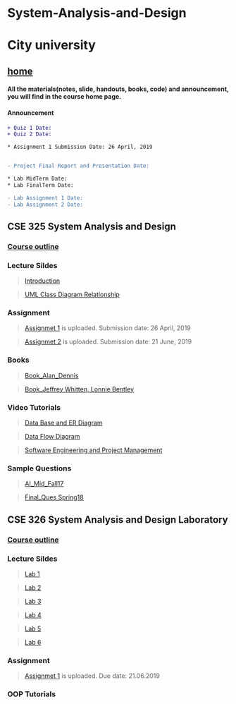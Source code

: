 # System-Analysis-and-Design

# City university
## [home](https://suptaphilip.github.io/)


#### All the materials(notes, slide, handouts, books, code) and announcement, you will find in the course home page.
#### Announcement

```diff
+ Quiz 1 Date: 
+ Quiz 2 Date: 

* Assignment 1 Submission Date: 26 April, 2019


- Project Final Report and Presentation Date: 

* Lab MidTerm Date: 
* Lab FinalTerm Date: 

- Lab Assignment 1 Date: 
- Lab Assignment 2 Date:
```



## CSE 325 System Analysis and Design


### [Course outline](https://github.com/suptaphilip/System-Analysis-and-Design/raw/TheorySpring2019/CSE%20325%20System%20Analysis%20and%20Design.pdf)



### Lecture Sildes

>[Introduction](https://github.com/suptaphilip/System-Analysis-and-Design/raw/TheorySpring2019/L1.pdf)

>[UML Class Diagram Relationship](https://github.com/suptaphilip/System-Analysis-and-Design/raw/TheorySpring2019/Class%20Diagram%20Relationships.pdf)

### Assignment
> [Assignmet 1](https://github.com/suptaphilip/System-Analysis-and-Design/raw/TheorySpring2019/Assignment%201.pdf) is uploaded. Submission date: 26 April, 2019

> [Assignmet 2](https://github.com/suptaphilip/System-Analysis-and-Design/raw/TheorySpring2019/CSE%20325%20SAD%20Theory%20Assignment%202.pdf) is uploaded. Submission date: 21 June, 2019


### Books
> [Book_Alan_Dennis](https://github.com/suptaphilip/System-Analysis-and-Design/raw/TheorySpring2019/SAD_Book_Alan_Dennis.pdf)

> [Book_Jeffrey Whitten, Lonnie Bentley](https://b-ok.cc/book/1090112/e04d3d)


### Video Tutorials
> [Data Base and ER Diagram](https://www.youtube.com/playlist?list=PLyH7UFQzuDWdurTvaRxNY_21ZyoE476AG)

>[Data Flow Diagram](https://www.youtube.com/playlist?list=PLyH7UFQzuDWekJIt3TEzDtE-TORqGkz_r)

>[Software Engineering and Project Management](https://www.youtube.com/playlist?list=PLyH7UFQzuDWeMO5eMQb6vTWETd9LGEhLq)

### Sample Questions
>[AI_Mid_Fall17]()

>[Final_Ques Spring18]()


## CSE 326 System Analysis and Design Laboratory

### [Course outline](https://github.com/suptaphilip/System-Analysis-and-Design/raw/LaboratorySpring2019/CSE%20326%20System%20Analysis%20and%20Design%20Laboratory.pdf)

### Lecture Sildes
>[Lab 1](https://github.com/suptaphilip/System-Analysis-and-Design/raw/LaboratorySpring2019/Lab%201.pdf)

>[Lab 2](https://github.com/suptaphilip/System-Analysis-and-Design/raw/LaboratorySpring2019/Lab%202.pdf)

>[Lab 3](https://github.com/suptaphilip/System-Analysis-and-Design/raw/LaboratorySpring2019/CSE%20326%20SAD%20Lab%203.pdf)

>[Lab 4](https://github.com/suptaphilip/System-Analysis-and-Design/raw/LaboratorySpring2019/CSE%20326%20SAD%20Lab%204.pdf)

>[Lab 5](https://github.com/suptaphilip/System-Analysis-and-Design/raw/LaboratorySpring2019/CSE%20326%20SAD%20Lab%205.pdf)

>[Lab 6](https://github.com/suptaphilip/System-Analysis-and-Design/raw/LaboratorySpring2019/CSE%20326%20SAD%20Lab%206.pdf)




### Assignment

> [Assignmet 1](https://github.com/suptaphilip/System-Analysis-and-Design/raw/LaboratorySpring2019/CSE%20326%20SAD%20Lab%20Assignment%201.pdf) is uploaded. Due date: 21.06.2019

### OOP Tutorials
